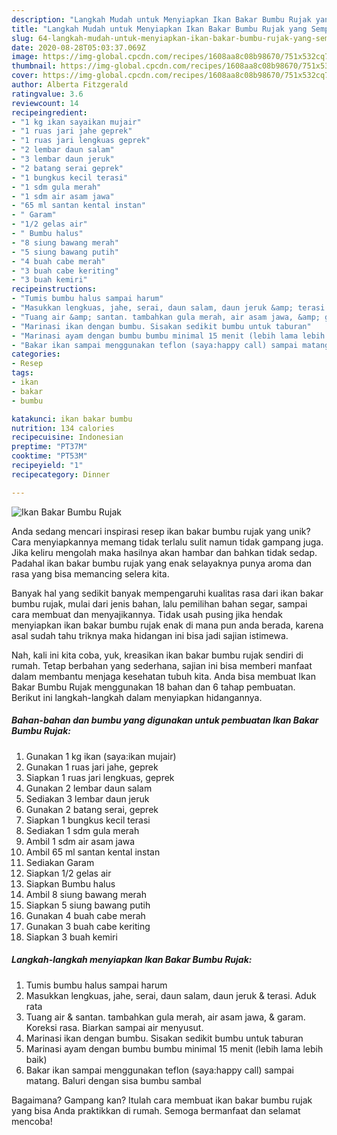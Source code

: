 ```yaml
---
description: "Langkah Mudah untuk Menyiapkan Ikan Bakar Bumbu Rujak yang Sempurna"
title: "Langkah Mudah untuk Menyiapkan Ikan Bakar Bumbu Rujak yang Sempurna"
slug: 64-langkah-mudah-untuk-menyiapkan-ikan-bakar-bumbu-rujak-yang-sempurna
date: 2020-08-28T05:03:37.069Z
image: https://img-global.cpcdn.com/recipes/1608aa8c08b98670/751x532cq70/ikan-bakar-bumbu-rujak-foto-resep-utama.jpg
thumbnail: https://img-global.cpcdn.com/recipes/1608aa8c08b98670/751x532cq70/ikan-bakar-bumbu-rujak-foto-resep-utama.jpg
cover: https://img-global.cpcdn.com/recipes/1608aa8c08b98670/751x532cq70/ikan-bakar-bumbu-rujak-foto-resep-utama.jpg
author: Alberta Fitzgerald
ratingvalue: 3.6
reviewcount: 14
recipeingredient:
- "1 kg ikan sayaikan mujair"
- "1 ruas jari jahe geprek"
- "1 ruas jari lengkuas geprek"
- "2 lembar daun salam"
- "3 lembar daun jeruk"
- "2 batang serai geprek"
- "1 bungkus kecil terasi"
- "1 sdm gula merah"
- "1 sdm air asam jawa"
- "65 ml santan kental instan"
- " Garam"
- "1/2 gelas air"
- " Bumbu halus"
- "8 siung bawang merah"
- "5 siung bawang putih"
- "4 buah cabe merah"
- "3 buah cabe keriting"
- "3 buah kemiri"
recipeinstructions:
- "Tumis bumbu halus sampai harum"
- "Masukkan lengkuas, jahe, serai, daun salam, daun jeruk &amp; terasi. Aduk rata"
- "Tuang air &amp; santan. tambahkan gula merah, air asam jawa, &amp; garam. Koreksi rasa. Biarkan sampai air menyusut."
- "Marinasi ikan dengan bumbu. Sisakan sedikit bumbu untuk taburan"
- "Marinasi ayam dengan bumbu bumbu minimal 15 menit (lebih lama lebih baik)"
- "Bakar ikan sampai menggunakan teflon (saya:happy call) sampai matang. Baluri dengan sisa bumbu sambal"
categories:
- Resep
tags:
- ikan
- bakar
- bumbu

katakunci: ikan bakar bumbu 
nutrition: 134 calories
recipecuisine: Indonesian
preptime: "PT37M"
cooktime: "PT53M"
recipeyield: "1"
recipecategory: Dinner

---
```



![Ikan Bakar Bumbu Rujak](https://img-global.cpcdn.com/recipes/1608aa8c08b98670/751x532cq70/ikan-bakar-bumbu-rujak-foto-resep-utama.jpg)

Anda sedang mencari inspirasi resep ikan bakar bumbu rujak yang unik? Cara menyiapkannya memang tidak terlalu sulit namun tidak gampang juga. Jika keliru mengolah maka hasilnya akan hambar dan bahkan tidak sedap. Padahal ikan bakar bumbu rujak yang enak selayaknya punya aroma dan rasa yang bisa memancing selera kita.

Banyak hal yang sedikit banyak mempengaruhi kualitas rasa dari ikan bakar bumbu rujak, mulai dari jenis bahan, lalu pemilihan bahan segar, sampai cara membuat dan menyajikannya. Tidak usah pusing jika hendak menyiapkan ikan bakar bumbu rujak enak di mana pun anda berada, karena asal sudah tahu triknya maka hidangan ini bisa jadi sajian istimewa.




Nah, kali ini kita coba, yuk, kreasikan ikan bakar bumbu rujak sendiri di rumah. Tetap berbahan yang sederhana, sajian ini bisa memberi manfaat dalam membantu menjaga kesehatan tubuh kita. Anda bisa membuat Ikan Bakar Bumbu Rujak menggunakan 18 bahan dan 6 tahap pembuatan. Berikut ini langkah-langkah dalam menyiapkan hidangannya.

<!--inarticleads1-->

##### Bahan-bahan dan bumbu yang digunakan untuk pembuatan Ikan Bakar Bumbu Rujak:

1. Gunakan 1 kg ikan (saya:ikan mujair)
1. Gunakan 1 ruas jari jahe, geprek
1. Siapkan 1 ruas jari lengkuas, geprek
1. Gunakan 2 lembar daun salam
1. Sediakan 3 lembar daun jeruk
1. Gunakan 2 batang serai, geprek
1. Siapkan 1 bungkus kecil terasi
1. Sediakan 1 sdm gula merah
1. Ambil 1 sdm air asam jawa
1. Ambil 65 ml santan kental instan
1. Sediakan  Garam
1. Siapkan 1/2 gelas air
1. Siapkan  Bumbu halus
1. Ambil 8 siung bawang merah
1. Siapkan 5 siung bawang putih
1. Gunakan 4 buah cabe merah
1. Gunakan 3 buah cabe keriting
1. Siapkan 3 buah kemiri




<!--inarticleads2-->

##### Langkah-langkah menyiapkan Ikan Bakar Bumbu Rujak:

1. Tumis bumbu halus sampai harum
1. Masukkan lengkuas, jahe, serai, daun salam, daun jeruk &amp; terasi. Aduk rata
1. Tuang air &amp; santan. tambahkan gula merah, air asam jawa, &amp; garam. Koreksi rasa. Biarkan sampai air menyusut.
1. Marinasi ikan dengan bumbu. Sisakan sedikit bumbu untuk taburan
1. Marinasi ayam dengan bumbu bumbu minimal 15 menit (lebih lama lebih baik)
1. Bakar ikan sampai menggunakan teflon (saya:happy call) sampai matang. Baluri dengan sisa bumbu sambal




Bagaimana? Gampang kan? Itulah cara membuat ikan bakar bumbu rujak yang bisa Anda praktikkan di rumah. Semoga bermanfaat dan selamat mencoba!
